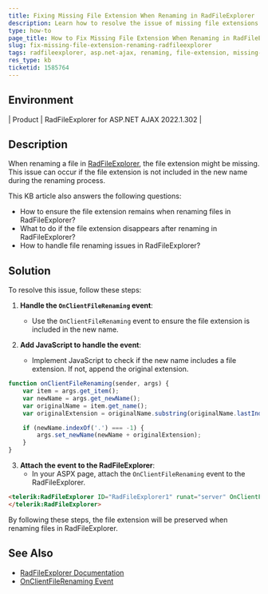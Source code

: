 ```yaml
---
title: Fixing Missing File Extension When Renaming in RadFileExplorer
description: Learn how to resolve the issue of missing file extensions when renaming files in RadFileExplorer for ASP.NET AJAX.
type: how-to
page_title: How to Fix Missing File Extension When Renaming in RadFileExplorer
slug: fix-missing-file-extension-renaming-radfileexplorer
tags: radfileexplorer, asp.net-ajax, renaming, file-extension, missing-extension
res_type: kb
ticketid: 1585764
---
```

## Environment

| Product | RadFileExplorer for ASP.NET AJAX 2022.1.302 |

## Description

When renaming a file in [RadFileExplorer](https://docs.telerik.com/devtools/aspnet-ajax/controls/fileexplorer/overview), the file extension might be missing. This issue can occur if the file extension is not included in the new name during the renaming process.

This KB article also answers the following questions:
- How to ensure the file extension remains when renaming files in RadFileExplorer?
- What to do if the file extension disappears after renaming in RadFileExplorer?
- How to handle file renaming issues in RadFileExplorer?

## Solution

To resolve this issue, follow these steps:

1. **Handle the `OnClientFileRenaming` event**:
   - Use the `OnClientFileRenaming` event to ensure the file extension is included in the new name.

2. **Add JavaScript to handle the event**:
   - Implement JavaScript to check if the new name includes a file extension. If not, append the original extension.

```javascript
function onClientFileRenaming(sender, args) {
    var item = args.get_item();
    var newName = args.get_newName();
    var originalName = item.get_name();
    var originalExtension = originalName.substring(originalName.lastIndexOf('.'));

    if (newName.indexOf('.') === -1) {
        args.set_newName(newName + originalExtension);
    }
}
```

3. **Attach the event to the RadFileExplorer**:
   - In your ASPX page, attach the `OnClientFileRenaming` event to the RadFileExplorer.

```aspx
<telerik:RadFileExplorer ID="RadFileExplorer1" runat="server" OnClientFileRenaming="onClientFileRenaming">
</telerik:RadFileExplorer>
```

By following these steps, the file extension will be preserved when renaming files in RadFileExplorer.

## See Also

- [RadFileExplorer Documentation](https://docs.telerik.com/devtools/aspnet-ajax/controls/fileexplorer/overview)
- [OnClientFileRenaming Event](https://docs.telerik.com/devtools/aspnet-ajax/api/client/RadFileExplorer#events-onclientfilerenaming)
